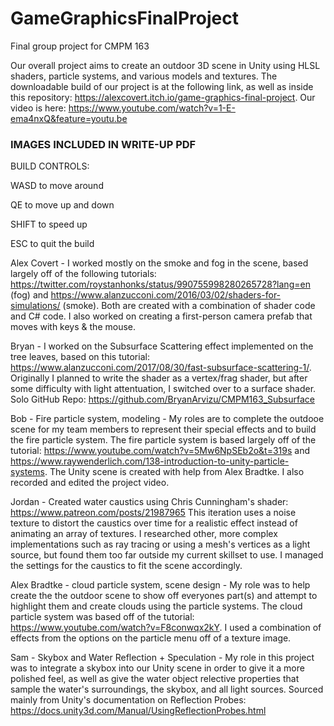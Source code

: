 # GameGraphicsFinalProject
Final group project for CMPM 163

Our overall project aims to create an outdoor 3D scene in Unity using HLSL shaders, particle systems, and various models and textures.
The downloadable build of our project is at the following link, as well as inside this repository: https://alexcovert.itch.io/game-graphics-final-project. Our video is here: https://www.youtube.com/watch?v=1-E-ema4nxQ&feature=youtu.be

### IMAGES INCLUDED IN WRITE-UP PDF

BUILD CONTROLS:

WASD to move around

QE to move up and down

SHIFT to speed up

ESC to quit the build

Alex Covert - I worked mostly on the smoke and fog in the scene, based largely off of the following tutorials: https://twitter.com/roystanhonks/status/990755998280265728?lang=en (fog) and https://www.alanzucconi.com/2016/03/02/shaders-for-simulations/ (smoke). Both are created with a combination of shader code and C# code. I also worked on creating a first-person camera prefab that moves with keys & the mouse.


Bryan - I worked on the Subsurface Scattering effect implemented on the tree leaves, based on this tutorial: https://www.alanzucconi.com/2017/08/30/fast-subsurface-scattering-1/. Originally I planned to write the shader as a vertex/frag shader, but after some difficulty with light attentuation, I switched over to a surface shader. Solo GitHub Repo: https://github.com/BryanArvizu/CMPM163_Subsurface


Bob - Fire particle system, modeling - My roles are to complete the outdooe scene for my team members to represent their special effects and to build the fire particle system. The fire particle system is based largely off of the tutorial:
https://www.youtube.com/watch?v=5Mw6NpSEb2o&t=319s and https://www.raywenderlich.com/138-introduction-to-unity-particle-systems. The Unity scene is created with help from Alex Bradtke. I also recorded and edited the project video.


Jordan - Created water caustics using Chris Cunningham's shader: https://www.patreon.com/posts/21987965 This iteration uses a noise texture to distort the caustics over time for a realistic effect instead of animating an array of textures. I researched other, more complex implementations such as ray tracing or using a mesh's vertices as a light source, but found them too far outside my current skillset to use. I managed the settings for the caustics to fit the scene accordingly.


Alex Bradtke - cloud particle system, scene design - My role was to help create the the outdoor scene to show off everyones part(s) and attempt to highlight them and create clouds using the particle systems. The cloud particle system was based off of the tutorial: https://www.youtube.com/watch?v=F8conwqx2kY. I used a combination of effects from the options on the particle menu off of a texture image.


Sam - Skybox and Water Reflection + Speculation - My role in this project was to integrate a skybox into our Unity scene in order to give it a more polished feel, as well as give the water object relective properties that sample the water's surroundings, the skybox, and all light sources. Sourced mainly from Unity's documentation on Reflection Probes: https://docs.unity3d.com/Manual/UsingReflectionProbes.html


